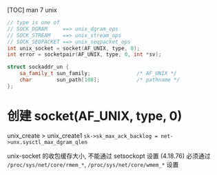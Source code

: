 [TOC]
man 7 unix

```c++
// type is one of 
// SOCK_DGRAM     ==> unix_dgram_ops
// SOCK_STREAM    ==> unix_stream_ops
// SOCK_SEQPACKET ==> unix_seqpacket_ops
int unix_socket = socket(AF_UNIX, type, 0);
int error = socketpair(AF_UNIX, type, 0, int *sv);

struct sockaddr_un {
    sa_family_t sun_family;               /* AF_UNIX */
    char        sun_path[108];            /* pathname */
};
```

# 创建 socket(AF_UNIX, type, 0)
unix_create > unix_create1
    `sk->sk_max_ack_backlog	= net->unx.sysctl_max_dgram_qlen`

unix-socket 的收包缓存大小, 不能通过 setsockopt 设置 (4.18.76)
必须通过 `/proc/sys/net/core/rmem_*`, `/proc/sys/net/core/wmem_*` 设置